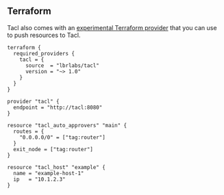 ## Terraform

Tacl also comes with an [experimental Terraform provider](https://github.com/lbrlabs/terraform-provider-tacl) that you can use to push resources to Tacl.

```hcl
terraform {
  required_providers {
    tacl = {
      source  = "lbrlabs/tacl"
      version = "~> 1.0"
    }
  }
}

provider "tacl" {
  endpoint = "http://tacl:8080"
}

resource "tacl_auto_approvers" "main" {
  routes = {
    "0.0.0.0/0" = ["tag:router"]
  }
  exit_node = ["tag:router"]
}

resource "tacl_host" "example" {
  name = "example-host-1"
  ip   = "10.1.2.3"
}
```